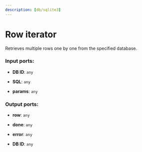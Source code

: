 ```yaml
---
description: [db/sqlite3]
---
```


# Row iterator

Retrieves multiple rows one by one from the specified database.

### Input ports:

* __DB ID__: ` any `


* __SQL__: ` any `


* __params__: ` any `

### Output ports:

* __row__: ` any `


* __done__: ` any `


* __error__: ` any `


* __DB ID__: ` any `

